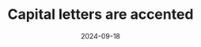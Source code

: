 ---
N: 
Rubrique: Typographie
title: Capital letters are accented
abstract: 
categories: ["Contents"]
agrege: O0000-E080
opquast: 'N/A'
indiceebook: '80'
description: "Rule n° 080"
before: "079"
weight: "080"
after: "081"
actif: '1'
layout: rules
date: 2024-09-18
tags: ["Accessibility", ""]
objectif: ["", ""]
Meo: [""]
Controle: [""
]
epubcheck: 
ace: 
humancheck: true
Source: ["SNE"]
Referentiel: [""]
steps: ["", ""]
---